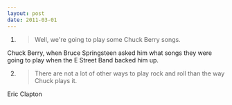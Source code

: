 ```yaml
---
layout: post
date: 2011-03-01
---
```


1. >Well, we're going to play some Chuck Berry songs.

Chuck Berry, when Bruce Springsteen asked him what songs they were going to play when the E Street Band backed him up. 

2. >There are not a lot of other ways to play rock and roll than the way Chuck plays it.

Eric Clapton
